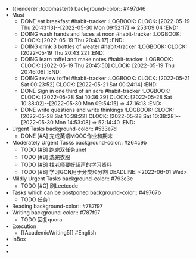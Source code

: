 - {{renderer :todomaster}}
  background-color:: #497d46
- Must
	- DONE eat breakfast #habit-tracker
	  :LOGBOOK:
	  CLOCK: [2022-05-19 Thu 20:43:13]--[2022-05-30 Mon 09:52:17] =>  253:09:04
	  :END:
	- DOING wash hands and faces at noon #habit-tracker
	  :LOGBOOK:
	  CLOCK: [2022-05-19 Thu 20:43:17]
	  :END:
	- DOING drink 3 bottles of weater #habit-tracker
	  :LOGBOOK:
	  CLOCK: [2022-05-19 Thu 20:43:22]
	  :END:
	- DOING learn toffel and make notes #habit-tracker
	  :LOGBOOK:
	  CLOCK: [2022-05-19 Thu 20:45:50]
	  CLOCK: [2022-05-19 Thu 20:46:06]
	  :END:
	- DOING review toffel #habit-tracker
	  :LOGBOOK:
	  CLOCK: [2022-05-21 Sat 00:23:52]
	  CLOCK: [2022-05-21 Sat 00:24:14]
	  :END:
	- DONE  Sign in one third of an acre #habit-tracker
	  :LOGBOOK:
	  CLOCK: [2022-05-28 Sat 10:36:29]
	  CLOCK: [2022-05-28 Sat 10:38:02]--[2022-05-30 Mon 09:54:15] =>  47:16:13
	  :END:
	- DONE write questions and write thinkings
	  :LOGBOOK:
	  CLOCK: [2022-05-28 Sat 10:38:22]
	  CLOCK: [2022-05-28 Sat 10:38:28]--[2022-05-30 Mon 14:53:08] =>  52:14:40
	  :END:
- Urgent Tasks
  background-color:: #533e7d
	- DONE [#A] 完成英语MOOC作业和期末
- Moderately Urgent Tasks
  background-color:: #264c9b
	- TODO [#B] 跑完双任务unet
	- TODO [#B] 洗完衣服
	- TODO [#B] 找老师要好超声的学习资料
	- TODO [#B] 学习GCN用于分类和分割
	  DEADLINE: <2022-06-01 Wed>
- Mildly Urgent Tasks
  background-color:: #793e3e
	- TODO [#C] 刷Leetcode
- Tasks which can be postponed
  background-color:: #49767b
	- TODO 任务1
- Reading
  background-color:: #787f97
- Writing
  background-color:: #787f97
	- TODO 回复quora
- Execution
	- [[AcademicWriting5]] #English
- InBox
-
-